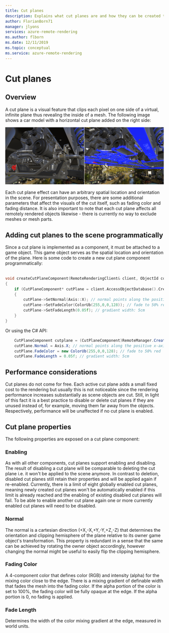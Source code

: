 ```yaml
---
title: Cut planes
description: Explains what cut planes are and how they can be created through API
author: FlorianBorn71
manager: jlyons
services: azure-remote-rendering
ms.author: flborn
ms.date: 12/11/2019
ms.topic: conceptual
ms.service: azure-remote-rendering
---
```

# Cut planes

## Overview
A cut plane is a visual feature that clips each pixel on one side of a virtual, infinite plane thus revealing the inside of a mesh.
The following image shows a car model with a horizontal cut plane added on the right side:

![Cut plane](./media/cutplane-1.png)

Each cut plane effect can have an arbitrary spatial location and orientation in the scene.
For presentation purposes, there are some additional parameters that affect the visuals of the cut itself, such as fading color and fading distance. It is also important to note that each cut plane affects all remotely rendered objects likewise - there is currently no way to exclude meshes or mesh parts.

## Adding cut planes to the scene programmatically
Since a cut plane is implemented as a component, it must be attached to a game object. This game object serves as the spatial location and orientation of the plane. Here is some code to create a new cut plane component programmatically:

```cpp

void createCutPlaneComponent(RemoteRenderingClient& client, ObjectId componentOwner)
{
    if (CutPlaneComponent* cutPlane = client.AccessObjectDatabase().CreateComponent<CutPlaneComponent>(componentOwner))
    {
        cutPlane->SetNormal(Axis::X); // normal points along the positive x-axis of the owner object's orientation
        cutPlane->SetFadeColor(ColorUb(255,0,0,128)); // fade to 50% red
        cutPlane->SetFadeLength(0.05f); // gradient width: 5cm
    }
}
```

Or using the C# API:

```cs
    CutPlaneComponent cutplane = (CutPlaneComponent)RemoteManager.CreateComponent(ObjectType.CutPlaneComponent, OwnerEntity);
    cutPlane.Normal = Axis.X; // normal points along the positive x-axis of the owner object's orientation
    cutPlane.FadeColor = new ColorUb(255,0,0,128); // fade to 50% red
    cutPlane.FadeLength = 0.05f; // gradient width: 5cm

```

## Performance considerations

Cut planes do not come for free. Each active cut plane adds a small fixed cost to the rendering but usually this is not noticeable since the rendering performance increases substantially as scene objects are cut. Still, in light of this fact it is a best practice to disable or delete cut planes if they are unused instead of, for example, moving them far away from the objects. Respectively, performance will be unaffected if no cut plane is enabled.

## Cut plane properties

The following properties are exposed on a cut plane component:

### Enabling

As with all other components, cut planes support enabling and disabling. The result of disabling a cut plane will be comparable to deleting the cut plane i.e. it won't be applied to the scene anymore. In contrast to deletion, disabled cut planes still retain their properties and will be applied again if re-enabled. Currently, there is a limit of eight globally enabled cut planes, meaning newly created cut planes won't be automatically enabled if this limit is already reached and the enabling of existing disabled cut planes will fail. To be able to enable another cut plane again one or more currently enabled cut planes will need to be disabled.

### Normal
The normal is a cartesian direction (+X,-X,+Y,-Y,+Z,-Z) that determines the orientation and clipping hemisphere of the plane relative to its owner game object's transformation. This property is redundant in a sense that the same can be achieved by rotating the owner object accordingly, however changing the normal might be useful to easily flip the clipping hemisphere.

### Fading Color
A 4-component color that defines color (RGB) and intensity (alpha) for the mixing color close to the edge. There is a mixing gradient of definable width that fades the mesh into the fading color. If the alpha portion of the color is set to 100%, the fading color will be fully opaque at the edge. If the alpha portion is 0, no fading is applied.

### Fade Length
Determines the width of the color mixing gradient at the edge, measured in world units.